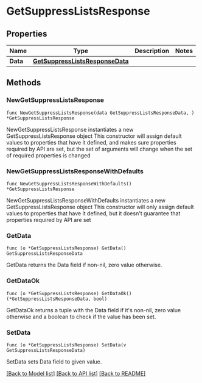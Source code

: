 # GetSuppressListsResponse

## Properties

Name | Type | Description | Notes
------------ | ------------- | ------------- | -------------
**Data** | [**GetSuppressListsResponseData**](GetSuppressListsResponseData.md) |  | 

## Methods

### NewGetSuppressListsResponse

`func NewGetSuppressListsResponse(data GetSuppressListsResponseData, ) *GetSuppressListsResponse`

NewGetSuppressListsResponse instantiates a new GetSuppressListsResponse object
This constructor will assign default values to properties that have it defined,
and makes sure properties required by API are set, but the set of arguments
will change when the set of required properties is changed

### NewGetSuppressListsResponseWithDefaults

`func NewGetSuppressListsResponseWithDefaults() *GetSuppressListsResponse`

NewGetSuppressListsResponseWithDefaults instantiates a new GetSuppressListsResponse object
This constructor will only assign default values to properties that have it defined,
but it doesn't guarantee that properties required by API are set

### GetData

`func (o *GetSuppressListsResponse) GetData() GetSuppressListsResponseData`

GetData returns the Data field if non-nil, zero value otherwise.

### GetDataOk

`func (o *GetSuppressListsResponse) GetDataOk() (*GetSuppressListsResponseData, bool)`

GetDataOk returns a tuple with the Data field if it's non-nil, zero value otherwise
and a boolean to check if the value has been set.

### SetData

`func (o *GetSuppressListsResponse) SetData(v GetSuppressListsResponseData)`

SetData sets Data field to given value.



[[Back to Model list]](../README.md#documentation-for-models) [[Back to API list]](../README.md#documentation-for-api-endpoints) [[Back to README]](../README.md)



